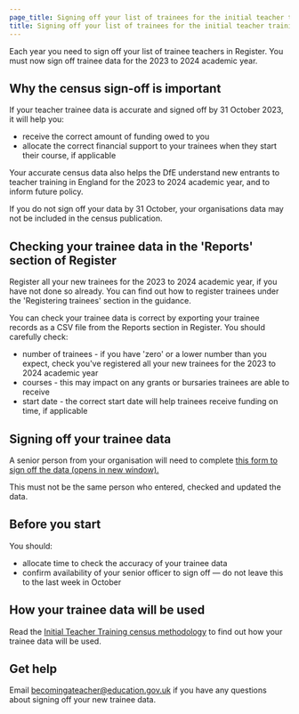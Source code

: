 ```yaml
---
page_title: Signing off your list of trainees for the initial teacher training census
title: Signing off your list of trainees for the initial teacher training census
---
```


Each year you need to sign off your list of trainee teachers in Register. You must now sign off trainee data for the 2023 to 2024 academic year.

## Why the census sign-off is important

If your teacher trainee data is accurate and signed off by 31 October 2023, it will help you:

* receive the correct amount of funding owed to you
* allocate the correct financial support to your trainees when they start their course, if applicable

Your accurate census data also helps the DfE understand new entrants to teacher training in England for the 2023 to 2024 academic year, and to inform future policy.

If you do not sign off your data by 31 October, your organisations data may not be included in the census publication.

## Checking your trainee data in the 'Reports' section of Register

Register all your new trainees for the 2023 to 2024 academic year, if you have not done so already. You can find out how to register trainees under the 'Registering trainees' section in the guidance.

You can check your trainee data is correct by exporting your trainee records as a CSV file from the Reports section in Register. You should carefully check:

* number of trainees - if you have 'zero' or a lower number than you expect, check you've registered all your new trainees for the 2023 to 2024 academic year
* courses - this may impact on any grants or bursaries trainees are able to receive
* start date - the correct start date will help trainees receive funding on time, if applicable

## Signing off your trainee data

A senior person from your organisation will need to complete <a href="https://forms.office.com/e/kzBmEWKDGz" class="govuk-link" rel="noreferrer noopener" target="_blank">this form to sign off the data (opens in new window).</a>

This must not be the same person who entered, checked and updated the data.

## Before you start

You should:

* allocate time to check the accuracy of your trainee data
* confirm availability of your senior officer to sign off &mdash; do not leave this to the last week in October

## How your trainee data will be used

Read the [Initial Teacher Training census methodology](https://explore-education-statistics.service.gov.uk/methodology/initial-teacher-training-census-methodology) to find out how your trainee data will be used.

## Get help

Email <becomingateacher@education.gov.uk> if you have any questions about signing off your new trainee data.
